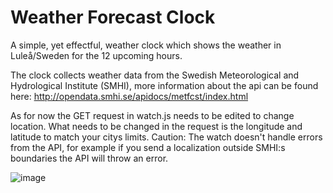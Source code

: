 # Weather Forecast Clock

A simple, yet effectful, weather clock which shows the weather in Luleå/Sweden for the 12 upcoming hours.

The clock collects weather data from the Swedish Meteorological and Hydrological Institute (SMHI), more information about the api can be found here: <a>http://opendata.smhi.se/apidocs/metfcst/index.html</a>

As for now the GET request in watch.js needs to be edited to change location. What needs to be changed in the request is the longitude and latitude to match your citys limits.
Caution: The watch doesn't handle errors from the API, for example if you send a localization outside SMHI:s boundaries the API will throw an error.




![image](https://user-images.githubusercontent.com/9050730/129965998-396961d7-27db-4fa5-ad31-82ed73de3391.png)




